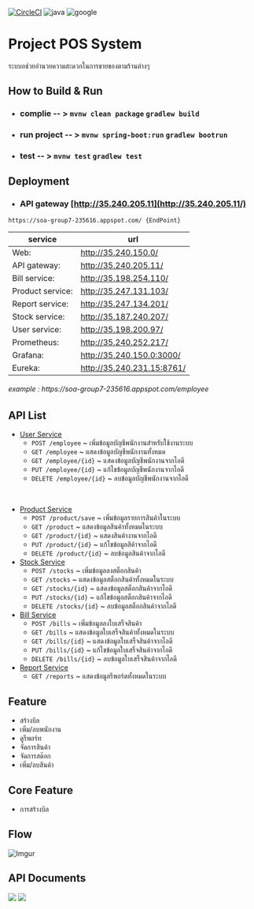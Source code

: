 [![CircleCI](https://circleci.com/gh/sumrid/soa2019_group7/tree/master.svg?style=svg)](https://circleci.com/gh/sumrid/soa2019_group7/tree/master)
![java](https://img.shields.io/static/v1.svg?label=made%20with&message=java&color=orange&logo=java&style=flat)
![google](https://img.shields.io/static/v1.svg?label=deployed&message=cloud%20platform&color=4285f4&logo=google&style=flat&logoColor=white)
# Project POS System
ระบบอช่วยอำนวยความสะดวกในการขายของตามร้านต่างๆ

## How to Build & Run
- ### complie -- > `mvnw clean package` `gradlew build`

- ### run project -- > `mvnw spring-boot:run` `gradlew bootrun`

- ### test -- > `mvnw test` `gradlew test`
  
## Deployment
  - ### API gateway [http://35.240.205.11](http://35.240.205.11/)
  ```
  https://soa-group7-235616.appspot.com/ {EndPoint}
  ```
  |service|url|
  | - |- |
  |Web:| http://35.240.150.0/ |
  |API gateway:| http://35.240.205.11/ |
  |Bill service:| http://35.198.254.110/ |
  |Product service:| http://35.247.131.103/ |
  |Report service:| http://35.247.134.201/ |
  |Stock service:| http://35.187.240.207/ |
  |User service:| http://35.198.200.97/ |
  |Prometheus: |http://35.240.252.217/ |
  |Grafana: |http://35.240.150.0:3000/ |
  |Eureka:| http://35.240.231.15:8761/ |
  
   ###### example : https://<span></span>soa-group7-235616.appspot.com/employee

## API List
- [User Service](https://github.com/sumrid/soa2019_group7/tree/master/src/main/java/com/example/pos/api/user)
   - ```POST /employee``` ~ เพิ่มข้อมูลบัญชีพนักงานสำหรับใช้งานระบบ<br>
   - ```GET /employee``` ~ แสดงข้อมูลบัญชีพนักงานทั้งหมด<br>
   - ```GET /employee/{id}``` ~ แสดงข้อมูลบัญชีพนักงานจากไอดี<br>
   - ```PUT /employee/{id}``` ~ แก้ไขข้อมูลบัญชีพนักงานจากไอดี<br>
   - ```DELETE /employee/{id}``` ~ ลบข้อมูลบัญชีพนักงานจากไอดี<br>
<br>

- [Product Service](https://github.com/sumrid/soa2019_group7/tree/master/src/main/java/com/example/pos/api/product)
   - ```POST /product/save``` ~ เพิ่มข้อมูลรายการสินค้าในระบบ<br>
   - ```GET /product``` ~ แสดงข้อมูลสินค้าทั้งหมดในระบบ<br>
   - ```GET /product/{id}``` ~ แสดงสินค้างานจากไอดี<br>
   - ```PUT /product/{id}``` ~ แก้ไขข้อมูลสิค้าจากไอดี<br>
   - ```DELETE /product/{id}``` ~ ลบข้อมูลสินค้าจากไอดี<br>
- [Stock Service](https://github.com/sumrid/soa2019_group7/tree/master/src/main/java/com/example/pos/api/stock)
   - ```POST /stocks``` ~ เพิ่มข้อมูลลงสต็อกสินค้า<br>
   - ```GET /stocks``` ~ แสดงข้อมูลสต็อกสินค้าทั้งหมดในระบบ<br>
   - ```GET /stocks/{id}``` ~ แสดงข้อมูลสต็อกสินค้าจากไอดี<br>
   - ```PUT /stocks/{id}``` ~ แก้ไขข้อมูลสต็อกสินค้าจากไอดี<br>
   - ```DELETE /stocks/{id}``` ~ ลบข้อมูลสต็อกสินค้าจากไอดี<br>
- [Bill Service](https://github.com/sumrid/soa2019_group7/tree/master/src/main/java/com/example/pos/api/bill)
   - ```POST /bills``` ~ เพิ่มข้อมูลลงใบเสร็จสินค้า
   - ```GET /bills``` ~ แสดงข้อมูลใบเสร็จสินค้าทั้งหมดในระบบ
   - ```GET /bills/{id}``` ~ แสดงข้อมูลใบเสร็จสินค้าจากไอดี
   - ```PUT /bills/{id}``` ~ แก้ไขข้อมูลใบเสร็จสินค้าจากไอดี
   - ```DELETE /bills/{id}``` ~ ลบข้อมูลใบเสร็จสินค้าจากไอดี
- [Report Service](https://github.com/sumrid/soa2019_group7/tree/master/src/main/java/com/example/pos/api/report)
   * `GET /reports` ~ แสดงข้อมูลรีพอร์ตทั้งหมดในระบบ 

## Feature
-	สร้างบิล
-	เพิ่ม/ลบพนักงาน
-	ดูรีพอร์ท
-	จัดการสินค้า
-	จัดการสต๊อก
-	เพิ่ม/ลบสินค้า
## Core Feature
-	การสร้างบิล

## Flow
![Imgur](https://i.imgur.com/ta07pOC.png)

## API Documents
[![](https://img.shields.io/badge/swagger-api%20document-blue.svg)](https://app.swaggerhub.com/apis-docs/sumrid/posSystem/1.0.0#/)
[![](https://img.shields.io/badge/github-wiki-yellowgreen.svg)](https://github.com/sumrid/soa2019_group7/wiki/API-Document)

